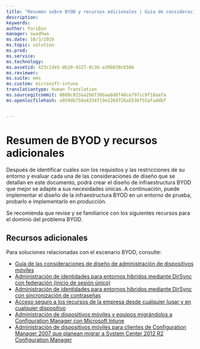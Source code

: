 ```yaml
---
title: "Resumen sobre BYOD y recursos adicionales | Guía de consideraciones de diseño de BYOD"
description: 
keywords: 
author: YuriDio
manager: swadhwa
ms.date: 10/3/2016
ms.topic: solution
ms.prod: 
ms.service: 
ms.technology: 
ms.assetid: 423c1de5-db20-4327-8c3b-a39b830cb58b
ms.reviewer: 
ms.suite: ems
ms.custom: microsoft-intune
translationtype: Human Translation
ms.sourcegitcommit: 0808c833aa2b6f36baa8d8f48ce797cc9f18aafa
ms.openlocfilehash: a959db750a4334f19e1269726a5536f55afa4dbf


---
```


# Resumen de BYOD y recursos adicionales

Después de identificar cuáles son los requisitos y las restricciones de su entorno y evaluar cada una de las consideraciones de diseño que se detallan en este documento, podrá crear el diseño de infraestructura BYOD que mejor se adapte a sus necesidades únicas. A continuación, puede implementar el diseño de la infraestructura BYOD en un entorno de prueba, probarlo e implementarlo en producción.
 
Se recomienda que revise y se familiarice con los siguientes recursos para el dominio del problema BYOD.

## Recursos adicionales

Para soluciones relacionadas con el escenario BYOD, consulte:

- [Guía de las consideraciones de diseño de administración de dispositivos móviles](http://aka.ms/mdmdcg)
- [Administración de identidades para entornos híbridos mediante DirSync con federación (inicio de sesión único)](https://technet.microsoft.com/library/dn550987.aspx)
- [Administración de identidades para entornos híbridos mediante DirSync con sincronización de contraseñas](https://technet.microsoft.com/library/dn550986.aspx)
- [Acceso seguro a los recursos de la empresa desde cualquier lugar y en cualquier dispositivo](https://technet.microsoft.com/library/dn550982.aspx)
- [Administración de dispositivos móviles y equipos migrándolos a Configuration Manager con Microsoft Intune](https://technet.microsoft.com/library/dn582037.aspx)
- [Administración de dispositivos móviles para clientes de Configuration Manager 2007 que planean migrar a System Center 2012 R2 Configuration Manager](https://technet.microsoft.com/library/dn508400.aspx)




<!--HONumber=Oct16_HO1-->


